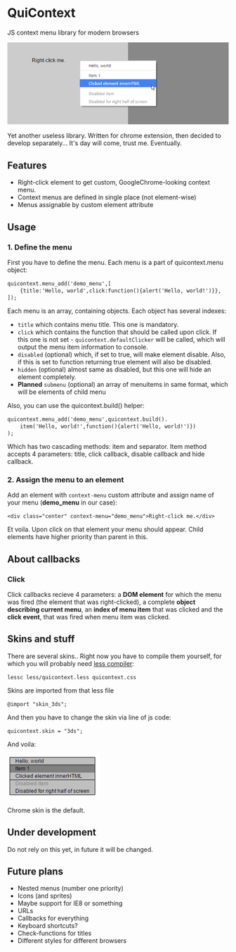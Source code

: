 QuiContext
=====================
JS context menu library for modern browsers

![A screenshot of example menu](menu.png)

Yet another useless library. Written for chrome extension, then decided to develop separately...
It's day will come, trust me. Eventually.

Features
---
 - Right-click element to get custom, GoogleChrome-looking context menu.
 - Context menus are defined in single place (not element-wise) 
 - Menus assignable by custom element attribute
 
Usage
---

### 1. Define the menu

First you have to define the menu. Each menu is a part of quicontext.menu object:

    quicontext.menu_add('demo_menu',[
        {title:'Hello, world',click:function(){alert('Hello, world!')}},
    ]);
 
Each menu is an array, containing objects. Each object has several indexes:

 - `title` which contains menu title. This one is mandatory.
 - `click` which contains the function that should be called upon click. If this one is not set - 
 `quicontext.defaultClicker` will be called, which will output the menu item information to console. 
 - `disabled` (optional) which, if set to true, will make element disable. Also, if this is set to function returning
 true element will also be disabled.
 - `hidden` (optional) almost same as disabled, but this one will hide an element completely.
 - **Planned** `submenu` (optional) an array of menuitems in same format, which will be elements of child menu

Also, you can use the quicontext.build() helper:

    quicontext.menu_add('demo_menu',quicontext.build().
        item('Hello, world!',function(){alert('Hello, world!')})
    );

Which has two cascading methods: item and separator. Item method accepts 4 parameters: title, click callback, disable
callback and hide callback.

### 2. Assign the menu to an element

Add an element with `context-menu` custom attribute and assign name of your menu (<strong>demo_menu</strong> in our case):

    <div class="center" context-menu="demo_menu">Right-click me.</div>
    
Et voila. Upon click on that element your menu should appear. Child elements have higher priority than parent in this.

About callbacks
---

### Click

Click callbacks recieve 4 parameters: a **DOM element** for which the menu was fired (the element that was right-clicked),
a complete **object describing current menu**, an **index of menu item** that was clicked and the **click event**, that
was fired when menu item was clicked.

Skins and stuff
---
 
There are several skins.. Right now you have to compile them yourself, for which you will probably need
[less compiler](http://lesscss.org/):

    lessc less/quicontext.less quicontext.css
    
Skins are imported from that less file

    @import "skin_3ds";

And then you have to change the skin via line of js code:

    quicontext.skin = "3ds";

And voila:
    
![Skin of 3ds max](3dskin.png)

Chrome skin is the default.

Under development
---
Do not rely on this yet, in future it will be changed.
 
Future plans
---
 - Nested menus (number one priority)
 - Icons (and sprites)
 - Maybe support for IE8 or something
 - URLs
 - Callbacks for everything
 - Keyboard shortcuts?
 - Check-functions for titles
 - Different styles for different browsers